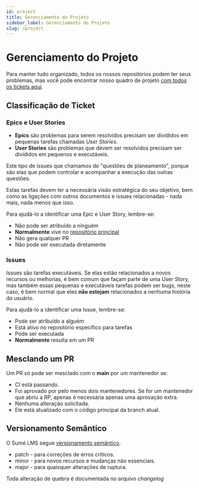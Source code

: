 ```yaml
---
id: project
title: Gerenciamento do Projeto
sidebar_label: Gerenciamento do Projeto
slug: /project
---
```


# Gerenciamento do Projeto

Para manter tudo organizado, todos os nossos repositórios podem ter seus problemas, mas você pode encontrar nosso quadro de projeto [com todos os tickets aqui](https://github.com/orgs/sumelms/projects/1).

## Classificação de Ticket

### Epics e User Stories

- **Epics** são problemas para serem resolvidos precisam ser divididos em pequenas tarefas chamadas *User Stories*.
- **User Stories** são problemas que devem ser resolvidos precisam ser divididos em pequenos e executáveis.

Este tipo de issues que chamamos de "questões de planeamento", porque são elas que podem controlar e acompanhar a execução das outras questões.

Estas tarefas devem ter a necessária visão estratégica do seu objetivo, bem como as ligações com outros documentos e issues relacionadas - nada mais, nada menos que isso.

Para ajudá-lo a identificar uma Epic e User Story, lembre-se:

- Não pode ser atribuído a ninguém
- **Normalmente** vive no [repositório principal](https://github.com/sumelms/sumelms)
- Não gera qualquer PR
- Não pode ser executada diretamente

### Issues

Issues são tarefas executáveis. Se elas estão relacionados a novos recursos ou melhorias, é bem comum que façam parte de uma User Story, mas também essas pequenas e executáveis tarefas podem ser bugs, neste caso, é bem normal que eles **não estejam** relacionados a nenhuma história do usuário.

Para ajudá-lo a identificar uma Issue, lembre-se:

- Pode ser atribuído a alguém
- Está ativo no repositório específico para tarefas
- Pode ser executada
- **Normalmente** resulta em um PR

## Mesclando um PR

 Um PR só pode ser mesclado com o **main** por um mantenedor se:

 - CI está passando.
 - Foi aprovado por pelo menos dois mantenedores. Se for um mantenedor que abriu a RP, apenas é necessária apenas uma aprovação extra.
 - Nenhuma alteração solicitada.
 - Ele está atualizado com o código principal da branch atual.

## Versionamento Semântico

O Sumé LMS segue [versionamento semântico](http://semver.org/).

- patch - para correções de erros críticos.
- minor - para novos recursos e mudanças não essenciais.
- major - para quaisquer alterações de ruptura.

Toda alteração de quebra é documentada no arquivo *changelog*